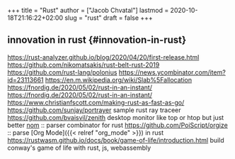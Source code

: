 +++
title = "Rust"
author = ["Jacob Chvatal"]
lastmod = 2020-10-18T21:16:22+02:00
slug = "rust"
draft = false
+++

## innovation in rust {#innovation-in-rust}

<https://rust-analyzer.github.io/blog/2020/04/20/first-release.html>
<https://github.com/nikomatsakis/rust-belt-rust-2019>
<https://github.com/rust-lang/polonius>
<https://news.ycombinator.com/item?id=23113661>
<https://en.m.wikipedia.org/wiki/Slab%5Fallocation>
<https://fnordig.de/2020/05/02/rust-in-an-instant/>
<https://fnordig.de/2020/05/02/rust-in-an-instant/>
<https://www.christianfscott.com/making-rust-as-fast-as-go/>
<https://github.com/sunjay/portrayer> sample rust ray traceer
<https://github.com/bvaisvil/zenith> desktop monitor like top or htop but just better
[nom](https://github.com/Geal/nom) :: parser combinator for rust
<https://github.com/PoiScript/orgize> :: parse [Org Mode]({{< relref "org_mode" >}}) in rust
<https://rustwasm.github.io/docs/book/game-of-life/introduction.html> build conway's game of life with rust, js, webassembly
